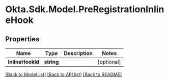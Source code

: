 # Okta.Sdk.Model.PreRegistrationInlineHook
## Properties

Name | Type | Description | Notes
------------ | ------------- | ------------- | -------------
**InlineHookId** | **string** |  | [optional] 

[[Back to Model list]](../README.md#documentation-for-models) [[Back to API list]](../README.md#documentation-for-api-endpoints) [[Back to README]](../README.md)

